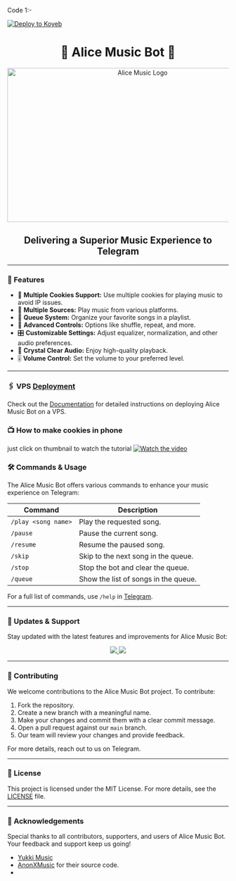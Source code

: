 
Code 1:-

[![Deploy to Koyeb](https://www.koyeb.com/static/images/deploy/button.svg)](https://app.koyeb.com/deploy?...)




<h1 align="center">🎵 Alice Music Bot 🎵</h1>

<p align="center">
  <img src="https://graph.org/file/f586172fe40a0b5d0b0df.jpg" alt="Alice Music Logo" width="600" height="350">
</p>

<p align="center">
<h2 align="center">Delivering a Superior Music Experience to Telegram</h2>

---

### 🌟 Features

- 🎵 **Multiple Cookies Support:** Use multiple cookies for playing music to avoid IP issues.
- 🎵 **Multiple Sources:** Play music from various platforms.
- 📃 **Queue System:** Organize your favorite songs in a playlist.
- 🔀 **Advanced Controls:** Options like shuffle, repeat, and more.
- 🎛 **Customizable Settings:** Adjust equalizer, normalization, and other audio preferences.
- 📢 **Crystal Clear Audio:** Enjoy high-quality playback.
- 🎚 **Volume Control:** Set the volume to your preferred level.

---

### 🖇 VPS [Deployment](https://thanos-organization.gitbook.io/alice-music)
Check out the [Documentation](https://thanos-organization.gitbook.io/alice-music/getting-started/quickstart) for detailed instructions on deploying Alice Music Bot on a VPS.


### 📺 How to make cookies in phone
just click on thumbnail to watch the tutorial
[![Watch the video](1000019442_enhanced.jpg.png)](https://www.youtube.com/watch?v=oQd2P3yciPg)
### 🛠 Commands & Usage

The Alice Music Bot offers various commands to enhance your music experience on Telegram:

| Command                 | Description                                 |
|-------------------------|---------------------------------------------|
| `/play <song name>`     | Play the requested song.                    |
| `/pause`                | Pause the current song.                     |
| `/resume`               | Resume the paused song.                     |
| `/skip`                 | Skip to the next song in the queue.         |
| `/stop`                 | Stop the bot and clear the queue.           |
| `/queue`                | Show the list of songs in the queue.        |

For a full list of commands, use `/help` in [Telegram](https://t.me/thanos_pro).

---

### 🔄 Updates & Support

Stay updated with the latest features and improvements for Alice Music Bot:

<p align="center">
  <a href="https://telegram.me/thanosprosss">
    <img src="https://img.shields.io/badge/Join-Support%20Group-blue?style=for-the-badge&logo=telegram">
  </a>
  <a href="https://telegram.me/thanos_pro">
    <img src="https://img.shields.io/badge/Join-Update%20Channel-blue?style=for-the-badge&logo=telegram">
  </a>
</p>

---

### 🤝 Contributing

We welcome contributions to the Alice Music Bot project. To contribute:

1. Fork the repository.
2. Create a new branch with a meaningful name.
3. Make your changes and commit them with a clear commit message.
4. Open a pull request against our `main` branch.
5. Our team will review your changes and provide feedback.

For more details, reach out to us on Telegram.

---

### 📜 License

This project is licensed under the MIT License. For more details, see the [LICENSE](LICENSE) file.

---

### 🙏 Acknowledgements

Special thanks to all contributors, supporters, and users of Alice Music Bot. Your feedback and support keep us going!
- [Yukki Music](https://github.com/TeamYukki/YukkiMusicBot)
- [AnonXMusic](https://github.com/AnonymousX1025/AnonXMusic) for their source code.
- 

